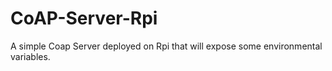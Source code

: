# CoAP-Server-Rpi
A simple Coap Server deployed on Rpi that will expose some environmental variables.
